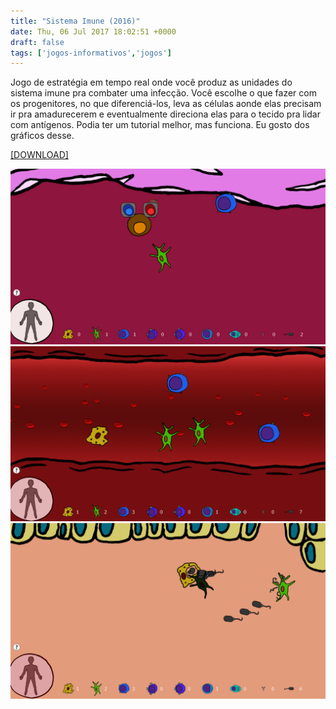 ```yaml
---
title: "Sistema Imune (2016)"
date: Thu, 06 Jul 2017 18:02:51 +0000
draft: false
tags: ['jogos-informativos','jogos']
---
```


Jogo de estratégia em tempo real onde você produz as unidades do sistema imune pra combater uma infecção. Você escolhe o que fazer com os progenitores, no que diferenciá-los, leva as células aonde elas precisam ir pra amadurecerem e eventualmente direciona elas para o tecido pra lidar com antígenos. Podia ter um tutorial melhor, mas funciona. Eu gosto dos gráficos desse.

[\[DOWNLOAD\]](https://www.dropbox.com/s/j91pms5lfxyx5z8/ImuneSystemGame.zip?dl=0)

![Game screenshot 1](pic1.png)
![Game screenshot 2](pic2.png)
![Game screenshot 3](pic3.png)